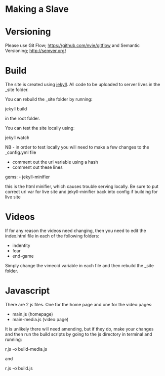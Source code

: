 # Making a Slave

# Versioning

Please use Git Flow; https://github.com/nvie/gitflow and Semantic Versioning; http://semver.org/

# Build

The site is created using [jekyll](https://jekyllrb.com/). All code to be uploaded to server lives in the _site folder. 

You can rebuild the _site folder by running:

jekyll build

in the root folder.

You can test the site locally using:

jekyll watch

NB - in order to test locally you will need to make a few changes to the _config.yml file

- comment out the url variable using a hash
- comment out these lines

gems:
    - jekyll-minifier 

this is the html minifier, which causes trouble serving locally. Be sure to put correct url var for live site and jekyll-minifier back into config if building for live site

# Videos

If for any reason the videos need changing, then you need to edit the index.html file in each of the following folders:

- indentity
- fear
- end-game

Simply change the vimeoid variable in each file and then rebuild the _site folder.

# Javascript

There are 2 js files. One for the home page and one for the video pages:

- main.js (homepage)
- main-media.js (video page)

It is unlikely there will need amending, but if they do, make your changes and then run the build scripts by going to the js directory in terminal and running:

r.js -o build-media.js

and

r.js -o build.js


